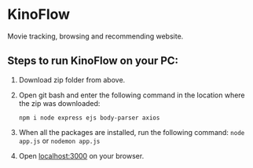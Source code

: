 # KinoFlow

Movie tracking, browsing and recommending website.


## Steps to run KinoFlow on your PC:
1. Download zip folder from above.
2. Open git bash and enter the following command in the location where the zip was downloaded:
   
   `npm i node express ejs body-parser axios`
3. When all the packages are installed, run the following command:
   `node app.js`
   or
   `nodemon app.js`
4. Open [localhost:3000](localhost:3000) on your browser.
